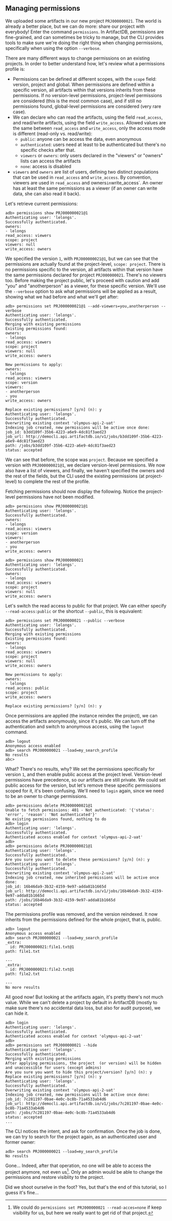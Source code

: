 ## Managing permissions

We uploaded some artifacts in our new project `PRJ000000021`. The world is already a better place, but we can do more:
share our project with everybody! Enter the command `permissions`. In ArtifactDB, permissions are fine-grained, and can
sometimes be tricky to manage, but the CLI provides tools to make sure we're doing the right thing when changing
permissions, specifically when using the option `--verbose`.

There are many different ways to change permissions on an existing projects. In order to better understand how, let's
review what a permissions profile is:

- Permissions can be defined at different scopes, with the `scope` field: version, project and global. When permissions
  are defined within a specific version, all artifacts within that versions inherits from these permissions. If no
  version-level permissions, project-level permissions are considered (this is the most common case), and if still no
  permissions found, global-level permissions are considered (very rare case).
- We can declare who can read the artifacts, using the field `read_access`, and read/write artifacts, using the field
  `write_access`. Allowed values are the same between `read_access` and `write_access`, only the access mode is
  different (read-only vs. read/write):
  - `public`: anyone can be access the data, even anonymous
  - `authenticated`: users need at least to be authenticated but there's no specific checks after that.
  - `viewers` or `owners`: only users declared in the "viewers" or "owners" lists can access the artifacts
  - `none`: access is disabled
- `viewers` and `owners` are list of users, defining two distinct populations that can be used in `read_access` and
  `write_access`. By convention, viewers are used in `read_access` and owners` in `write_access`. An owner has at least
  the same permissions as a viewer (if an owner can write data, she can also read it back).

Let's retrieve current permissions:

```
adb> permissions show PRJ000000021@1
Authenticating user: 'lelongs'.
Successfully authenticated.
owners:
- lelongs
read_access: viewers
scope: project
viewers: null
write_access: owners
```

We specified the version `1`, with `PRJ000000021@1`, but we can see that the permissions are actually found at the
project-level, `scope: project`. There is no permissions specific to the version, all artifacts within that version have
the same permissions declared for project `PRJ000000021`. There's no viewers too. Before making the project public,
let's proceed with caution and add "you" and "anotherperson" as a viewer, for these specific version. We'll use the
`--verbose` option to ask what permissions will be applied as a result, showing what we had before and what we'll get
after:

```
adb> permissions set PRJ000000021@1 --add-viewers=you,anotherperson --verbose
Authenticating user: 'lelongs'.
Successfully authenticated.
Merging with existing permissions
Existing permissions found:
owners:
- lelongs
read_access: viewers
scope: project
viewers: null
write_access: owners

New permissions to apply:
owners:
- lelongs
read_access: viewers
scope: version
viewers:
- anotherperson
- you
write_access: owners

Replace existing permissions? [y/n] (n): y
Authenticating user: 'lelongs'.
Successfully authenticated.
Overwriting existing context 'olympus-api-2-uat'
Indexing job created, new permissions will be active once done:
job_id: b3dd109f-35b6-4223-a6e9-4dc81f3aed23
job_url: http://democli.api.artifactdb.io/v1/jobs/b3dd109f-35b6-4223-a6e9-4dc81f3aed23
path: /jobs/b3dd109f-35b6-4223-a6e9-4dc81f3aed23
status: accepted
```

We can see that before, the scope was `project`. Because we specified a version with `PRJ000000021@1`, we declare
version-level permissions. We now also have a list of viewers, and finally, we haven't specified the owners and the rest
of the fields, but the CLI used the existing permissions (at project-level) to complete the rest of the profile.

Fetching permissions should now display the following. Notice the project-level permissions have not been modified.

```
adb> permissions show PRJ000000021@1
Authenticating user: 'lelongs'.
Successfully authenticated.
owners:
- lelongs
read_access: viewers
scope: version
viewers:
- anotherperson
- you
write_access: owners

adb> permissions show PRJ000000021
Authenticating user: 'lelongs'.
Successfully authenticated.
owners:
- lelongs
read_access: viewers
scope: project
viewers: null
write_access: owners
```

Let's switch the read access to public for that project. We can either specify `--read-access:public` or the shortcut
`--public`, this is equivalent:

```
adb> permissions set PRJ000000021 --public --verbose
Authenticating user: 'lelongs'.
Successfully authenticated.
Merging with existing permissions
Existing permissions found:
owners:
- lelongs
read_access: viewers
scope: project
viewers: null
write_access: owners

New permissions to apply:
owners:
- lelongs
read_access: public
scope: project
write_access: owners

Replace existing permissions? [y/n] (n): y
```

Once permissions are applied (the instance reindex the project), we can access the artifacts anonymously, since it's
public. We can turn off the authentication and switch to anonymous access, using the `logout` command.

```
adb> logout
Anonymous access enabled
adb> search PRJ000000021 --load=my_search_profile
No results
abc>
```

What? There's no results, why? We set the permissions specifically for version `1`, and then enable public access at the
project level. Version-level permissions have precedence, so our artifacts are still private. We could set public access
for the version, but let's remove these specific permissions scoped for it, it's been confusing. We'll need to `login`
again, since we need to be an owner to change permissions.

```
adb> permissions delete PRJ000000021@1
Unable to fetch permissions: 401 - Not authenticated: '{'status': 'error', 'reason': 'Not authenticated'}'
No existing permissions found, nothing to do
adb> login
Authenticating user: 'lelongs'.
Successfully authenticated.
Authenticated access enabled for context 'olympus-api-2-uat'
adb>
adb> permissions delete PRJ000000021@1
Authenticating user: 'lelongs'.
Successfully authenticated.
Are you sure you want to delete these permissions? [y/n] (n): y
Authenticating user: 'lelongs'.
Successfully authenticated.
Overwriting existing context 'olympus-api-2-uat'
Indexing job created, new inherited permissions will be active once done:
job_id: 16b46da9-3b32-4159-9e97-adda81b1665d
job_url: http://democli.api.artifactdb.io/v1/jobs/16b46da9-3b32-4159-9e97-adda81b1665d
path: /jobs/16b46da9-3b32-4159-9e97-adda81b1665d
status: accepted
```

The permissions profile was removed, and the version reindexed. It now inherits from the permissions defined for the
whole project, that is, public.

```
adb> logout
Anonymous access enabled
adb> search PRJ000000021 --load=my_search_profile
_extra:
  id: PRJ000000021:file1.txt@1
path: file1.txt

---
_extra:
  id: PRJ000000021:file2.txt@1
path: file2.txt

---
No more results
```

All good now! But looking at the artifacts again, it's pretty there's not much value. While we can't delete a project by
default in ArtifactDB (mostly to make sure there's no accidental data loss, but also for audit purpose), we can hide it.

```
adb> login
Authenticating user: 'lelongs'.
Successfully authenticated.
Authenticated access enabled for context 'olympus-api-2-uat'
adb>
adb> permissions set PRJ000000021 --hide
Authenticating user: 'lelongs'.
Successfully authenticated.
Merging with existing permissions
After applying permissions, the project  (or version) will be hidden and unaccessible for users (except admins)
Are you sure you want to hide this project/version? [y/n] (n): y
Replace existing permissions? [y/n] (n): y
Authenticating user: 'lelongs'.
Successfully authenticated.
Overwriting existing context 'olympus-api-2-uat'
Indexing job created, new permissions will be active once done:
job_id: 7c281197-0bae-4e0c-bc8b-71a4533ab4d6
job_url: http://democli.api.artifactdb.io/v1/jobs/7c281197-0bae-4e0c-bc8b-71a4533ab4d6
path: /jobs/7c281197-0bae-4e0c-bc8b-71a4533ab4d6
status: accepted
...
```

The CLI notices the intent, and ask for confirmation. Once the job is done, we can try to search for the project again,
as an authenticated user and former owner:

```
adb> search PRJ000000021 --load=my_search_profile
No results
```

Gone... Indeed, after that operation, no one will be able to access the project anymore, not even us[^1]. Only an admin
would be able to change the permissions and restore visiblity to the project.

Did we shoot ourselve in the foot? Yes, but that's the end of this tutorial, so I guess it's fine...


[^1]: We could do `permissions set PRJ000000021 --read-acces=none` if  keep visibility for us, but here we really want
  to get rid of that project.

